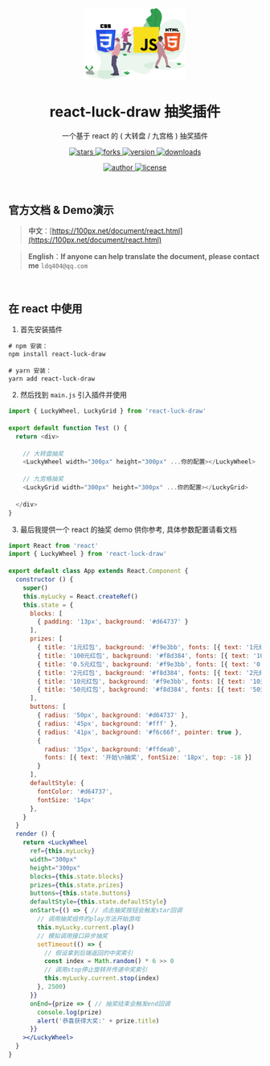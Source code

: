 <div align="center">
  <img src="https://raw.githubusercontent.com/LuckDraw/lucky-canvas/master/web.svg" width="200" alt="logo" />
  <h1>react-luck-draw 抽奖插件</h1>
  <p>一个基于 react 的 ( 大转盘 / 九宫格 ) 抽奖插件</p>
  <p>
    <a href="https://github.com/LuckDraw/react-luck-draw/stargazers" target="_black">
      <img src="https://img.shields.io/github/stars/buuing/react-luck-draw?color=%23ffca28&logo=github&style=flat-square" alt="stars" />
    </a>
    <a href="https://github.com/LuckDraw/react-luck-draw/network/members" target="_black">
      <img src="https://img.shields.io/github/forks/buuing/react-luck-draw?color=%23ffca28&logo=github&style=flat-square" alt="forks" />
    </a>
    <a href="https://www.npmjs.com/package/react-luck-draw" target="_black">
      <img src="https://img.shields.io/github/package-json/v/LuckDraw/react-luck-draw?color=%23ffca28&logo=npm&style=flat-square" alt="version" />
    </a>
    <a href="https://www.npmjs.com/package/react-luck-draw" target="_black">
      <img src="https://img.shields.io/npm/dm/react-luck-draw?color=%23ffca28&logo=npm&style=flat-square" alt="downloads" />
    </a>
  </p>
  <p>
    <a href="https://github.com/buuing" target="_black">
      <img src="https://img.shields.io/badge/Author-%20buuing%20-7289da.svg?&logo=github&style=flat-square" alt="author" />
    </a>
    <a href="https://github.com/LuckDraw/react-luck-draw/blob/master/LICENSE" target="_black">
      <img src="https://img.shields.io/github/license/LuckDraw/react-luck-draw?color=%232DCE89&logo=github&style=flat-square" alt="license" />
    </a>
  </p>
</div>

<br />

## 官方文档 & Demo演示

> **中文**：[https://100px.net/document/react.html](https://100px.net/document/react.html)  

> **English**：**If anyone can help translate the document, please contact me** `ldq404@qq.com`

<br />

## 在 react 中使用

1. 首先安装插件

```shell
# npm 安装：
npm install react-luck-draw

# yarn 安装：
yarn add react-luck-draw
```

2. 然后找到 `main.js` 引入插件并使用

```js
import { LuckyWheel, LuckyGrid } from 'react-luck-draw'

export default function Test () {
  return <div>

    // 大转盘抽奖
    <LuckyWheel width="300px" height="300px" ...你的配置></LuckyWheel>

    // 九宫格抽奖
    <LuckyGrid width="300px" height="300px" ...你的配置></LuckyGrid>

  </div>
}
```

3. 最后我提供一个 react 的抽奖 demo 供你参考, 具体参数配置请看文档

```jsx
import React from 'react'
import { LuckyWheel } from 'react-luck-draw'

export default class App extends React.Component {
  constructor () {
    super()
    this.myLucky = React.createRef()
    this.state = {
      blocks: [
        { padding: '13px', background: '#d64737' }
      ],
      prizes: [
        { title: '1元红包', background: '#f9e3bb', fonts: [{ text: '1元红包', top: '18%' }] },
        { title: '100元红包', background: '#f8d384', fonts: [{ text: '100元红包', top: '18%' }] },
        { title: '0.5元红包', background: '#f9e3bb', fonts: [{ text: '0.5元红包', top: '18%' }] },
        { title: '2元红包', background: '#f8d384', fonts: [{ text: '2元红包', top: '18%' }] },
        { title: '10元红包', background: '#f9e3bb', fonts: [{ text: '10元红包', top: '18%' }] },
        { title: '50元红包', background: '#f8d384', fonts: [{ text: '50元红包', top: '18%' }] },
      ],
      buttons: [
        { radius: '50px', background: '#d64737' },
        { radius: '45px', background: '#fff' },
        { radius: '41px', background: '#f6c66f', pointer: true },
        {
          radius: '35px', background: '#ffdea0',
          fonts: [{ text: '开始\n抽奖', fontSize: '18px', top: -18 }]
        }
      ],
      defaultStyle: {
        fontColor: '#d64737',
        fontSize: '14px'
      },
    }
  }
  render () {
    return <LuckyWheel
      ref={this.myLucky}
      width="300px"
      height="300px"
      blocks={this.state.blocks}
      prizes={this.state.prizes}
      buttons={this.state.buttons}
      defaultStyle={this.state.defaultStyle}
      onStart={() => { // 点击抽奖按钮会触发star回调
        // 调用抽奖组件的play方法开始游戏
        this.myLucky.current.play()
        // 模拟调用接口异步抽奖
        setTimeout(() => {
          // 假设拿到后端返回的中奖索引
          const index = Math.random() * 6 >> 0
          // 调用stop停止旋转并传递中奖索引
          this.myLucky.current.stop(index)
        }, 2500)
      }}
      onEnd={prize => { // 抽奖结束会触发end回调
        console.log(prize)
        alert('恭喜获得大奖:' + prize.title)
      }}
    ></LuckyWheel>
  }
}
```

<br />
